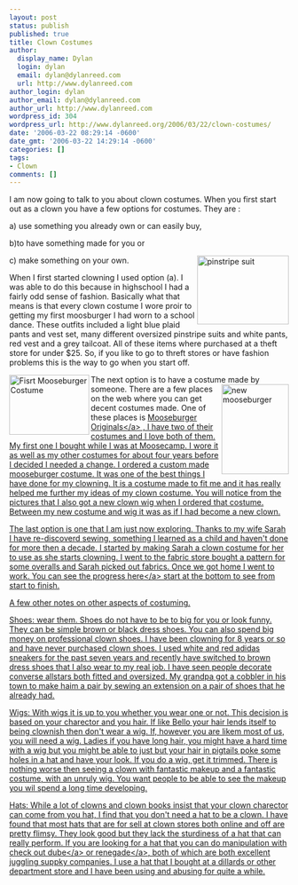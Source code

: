 ```yaml
---
layout: post
status: publish
published: true
title: Clown Costumes
author:
  display_name: Dylan
  login: dylan
  email: dylan@dylanreed.com
  url: http://www.dylanreed.com
author_login: dylan
author_email: dylan@dylanreed.com
author_url: http://www.dylanreed.com
wordpress_id: 304
wordpress_url: http://www.dylanreed.org/2006/03/22/clown-costumes/
date: '2006-03-22 08:29:14 -0600'
date_gmt: '2006-03-22 14:29:14 -0600'
categories: []
tags:
- Clown
comments: []
---
```

<p>I am now going to talk to you about clown costumes. When you first start out as a clown you have a few options for costumes. They are :</p>
<p>a) use something you already own or can easily buy,</p>
<p>b)to have something made for you or</p>
<p>c) make something on your own.<img src="http:&#47;&#47;static.flickr.com&#47;32&#47;67411793_74b3403d27.jpg?v=0" alt="pinstripe suit" align="right" border="0" height="124" width="165" &#47;></p>
<p>When I first started clowning I used option (a). I was able to do this because in highschool I had a fairly odd sense of fashion. Basically what that means is that every clown costume I wore proir to getting my first moosburger I had worn to a school dance. These outfits included a light blue plaid pants and vest set, many different oversized pinstripe suits and white pants, red vest and a grey tailcoat. All of these items where purchased at a theft store for under $25. So, if you like to go to threft stores or have fashion problems this is the way to go when you start off.</p>
<p>The next option is <img src="http:&#47;&#47;static.flickr.com&#47;25&#47;67408232_ef51ba80d2.jpg?v=0" alt="Fisrt Mooseburger Costume" align="left" border="0" height="108" width="144" &#47;>to  have a costume made by someone. There are<img src="http:&#47;&#47;static.flickr.com&#47;27&#47;67408315_d8f50ddaa5.jpg?v=0" alt="new mooseburger" align="right" border="0" height="162" width="121" &#47;> a few places on the web where you can get decent costumes made. One of these places is <a href="http:&#47;&#47;www.dylanreed.org&#47;www.mooseburger.com" title="Mooseburger Orignals" target="_blank">Mooseburger Originals<&#47;a> , I have two of their costumes and I love both of them. My first one I bought while I was at Moosecamp. I wore it as well as my other costumes for about four years before I decided I needed a change. I  ordered a custom made mooseburger costume. It was one of the best things I have done for my clowning. It is a costume made to fit me and it has really helped me further my ideas of my clown costume. You will notice from the pictures that I also got a new clown wig when I ordered that costume. Between my new costume and wig it was as if I had become a new clown.</p>
<p>The last option is one that I am just now exploring. Thanks to my wife Sarah I have re-discoverd sewing, something I learned as a child and haven't done for more then a decade. I started by making Sarah a clown costume for her to use as she starts clowning. I went to the fabric store bought a pattern for some overalls and Sarah picked out fabrics. Once we got home I went to work. You can see the progress <a href="http:&#47;&#47;www.flickr.com&#47;photos&#47;dylansarah&#47;sets&#47;72057594087774492&#47;" title="Pictures of Overalls" target="_blank">here<&#47;a>  start at the bottom to see from start to finish.</p>
<p>A few other notes on other aspects of costuming.</p>
<p>Shoes: wear them. Shoes do not have to be to big for you or look funny. They can be simple brown or black dress shoes. You can also spend big money on professional clown shoes. I have been clowning for 8 years or so and have never purchased clown shoes. I used white and red adidas sneakers for the past seven years and recently have switched to brown dress shoes that I also wear to my real job. I have seen people decorate converse allstars both fitted and oversized. My grandpa got a cobbler in his town to make haim a pair by sewing an extension on a pair of shoes that he already had.</p>
<p>Wigs: With wigs it is up to you whether you wear one or not. This decision is based on your charector and you hair. If like Bello your hair lends itself to being clownish then don't wear a wig. If, however you are likem most of us, you will need a wig. Ladies if you have long hair, you might have a hard time with a wig but you might be able to just but your hair in pigtails poke some holes in a hat and have your look.  If you do a wig, get it trimmed. There is nothing worse then seeing a clown with fantastic makeup and a fantastic costume, with an unruly wig. You want people to be able to see the makeup you wil spend a long time developing.</p>
<p>Hats: While a lot of clowns and clown books insist that your clown charector can come from you hat, I find that you don't need a hat to be a clown. I have found that most hats that are for sell at clown stores both online and off are pretty flimsy. They look good but they lack the sturdiness of a hat that can really perform. If you are looking for a hat that you can do manipulation with check out <a href="http:&#47;&#47;www.dylanreed.org&#47;www.dube.com" title="Dube Juggling" target="_blank">dube<&#47;a> or <a href="http:&#47;&#47;www.dylanreed.org&#47;www.renegadejuggling.com" title="Renegade Juggling" target="_blank">renegade<&#47;a>, both of which are both excellent juggling suppky companies. I use a hat that I bought at a dillards or other department store and I have been using and abusing for quite a while.</p>
